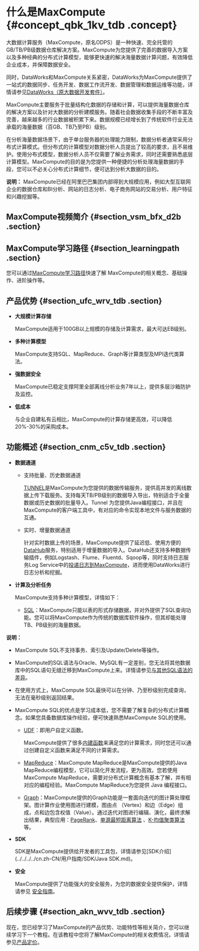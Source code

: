# 什么是MaxCompute {#concept_qbk_1kv_tdb .concept}

大数据计算服务（MaxCompute，原名ODPS）是一种快速、完全托管的GB/TB/PB级数据仓库解决方案。MaxCompute为您提供了完善的数据导入方案以及多种经典的分布式计算模型，能够更快速的解决海量数据计算问题，有效降低企业成本，并保障数据安全。

同时，DataWorks和MaxCompute关系紧密，DataWorks为MaxCompute提供了一站式的数据同步、任务开发、数据工作流开发、数据管理和数据运维等功能，详情请参见[DataWorks（原大数据开发套件）](https://help.aliyun.com/document_detail/30256.html)。

MaxCompute主要服务于批量结构化数据的存储和计算，可以提供海量数据仓库的解决方案以及针对大数据的分析建模服务。随着社会数据收集手段的不断丰富及完善，越来越多的行业数据被积累下来。数据规模已经增长到了传统软件行业无法承载的海量数据（百GB、TB乃至PB）级别。

在分析海量数据场景下，由于单台服务器的处理能力限制，数据分析者通常采用分布式计算模式。但分布式的计算模型对数据分析人员提出了较高的要求，且不易维护。使用分布式模型，数据分析人员不仅需要了解业务需求，同时还需要熟悉底层计算模型。MaxCompute的目的是为您提供一种便捷的分析处理海量数据的手段，您可以不必关心分布式计算细节，便可达到分析大数据的目的。

**说明：** MaxCompute已经在阿里巴巴集团内部得到大规模应用，例如大型互联网企业的数据仓库和BI分析、网站的日志分析、电子商务网站的交易分析、用户特征和兴趣挖掘等。

## MaxCompute视频简介 {#section_vsm_bfx_d2b .section}

    

## MaxCompute学习路径 {#section_learningpath .section}

您可以通过[MaxCompute学习路径](https://help.aliyun.com/learn/learningpath/maxcompute.html?spm=5176.7944453.751670.1.277c52dfrBdS6s)快速了解 MaxCompute的相关概念、基础操作、进阶操作等。

## 产品优势 {#section_ufc_wrv_tdb .section}

-   **大规模计算存储**

    MaxCompute适用于100GB以上规模的存储及计算需求，最大可达EB级别。

-   **多种计算模型**

    MaxCompute支持SQL、MapReduce、Graph等计算类型及MPI迭代类算法。

-   **强数据安全**

    MaxCompute已稳定支撑阿里全部离线分析业务7年以上，提供多层沙箱防护及监控。

-   **低成本**

    与企业自建私有云相比，MaxCompute的计算存储更高效，可以降低20%-30%的采购成本。


## 功能概述 {#section_cnm_c5v_tdb .section}

-   **数据通道**
    -   支持批量、历史数据通道

        [TUNNEL](../../../../cn.zh-CN/用户指南/数据上传下载/批量数据通道SDK介绍/批量数据通道概要.md)是MaxCompute为您提供的数据传输服务，提供高并发的离线数据上传下载服务。支持每天TB/PB级别的数据导入导出，特别适合于全量数据或历史数据的批量导入。Tunnel 为您提供Java编程接口，并且在MaxCompute的客户端工具中，有对应的命令实现本地文件与服务数据的互通。

    -   实时、增量数据通道

        针对实时数据上传的场景，MaxCompute提供了延迟低、使用方便的[DataHub](https://help.aliyun.com/document_detail/47439.html)服务，特别适用于增量数据的导入。DataHub还支持多种数据传输插件，例如Logstash、Flume、Fluentd、Sqoop等，同时支持日志服务Log Service中的[投递日志到MaxCompute](https://help.aliyun.com/document_detail/29001.html)，进而使用DataWorks进行日志分析和挖掘。

-   **计算及分析任务**

    MaxCompute支持多种计算模型，详情如下：

    -   [SQL](../../../../cn.zh-CN/用户指南/SQL/SQL概述.md)：MaxCompute只能以表的形式存储数据，并对外提供了SQL查询功能。您可以将MaxCompute作为传统的数据库软件操作，但其却能处理TB、PB级别的海量数据。

**说明：** 

-   MaxCompute SQL不支持事务、索引及Update/Delete等操作。
-   MaxCompute的SQL语法与Oracle、MySQL有一定差别，您无法将其他数据库中的SQL语句无缝迁移到MaxCompute上来。详情请参见[与其他SQL语法的差异](../../../../cn.zh-CN/用户指南/SQL/附录/与其他SQL语法的差异.md)。
-   在使用方式上，MaxCompute SQL最快可以在分钟、乃至秒级别完成查询，无法在毫秒级别返回结果。
-   MaxCompute SQL的优点是学习成本低，您不需要了解复杂的分布式计算概念。如果您具备数据库操作经验，便可快速熟悉MaxCompute SQL的使用。
    -   [UDF](../../../../cn.zh-CN/用户指南/SQL/UDF/UDF概述.md)：即用户自定义函数。

        MaxCompute提供了很多[内建函数](../../../../cn.zh-CN/用户指南/SQL/内建函数/日期函数.md)来满足您的计算需求，同时您还可以通过创建自定义函数来满足不同的计算需求。

    -   [MapReduce](../../../../cn.zh-CN/用户指南/MapReduce/概要/MapReduce概述.md)：MaxCompute MapReduce是MaxCompute提供的Java MapReduce编程模型，它可以简化开发流程，更为高效。您若使用MaxCompute MapReduce，需要对分布式计算概念有基本了解，并有相对应的编程经验。MaxCompute MapReduce为您提供 Java 编程接口。
    -   [Graph](../../../../cn.zh-CN/用户指南/图模型/图模型概述.md)：MaxCompute提供的Graph功能是一套面向迭代的图计算处理框架。图计算作业使用图进行建模，图由点 （Vertex）和边（Edge）组成，点和边包含权值（Value）。通过迭代对图进行编辑、演化，最终求解出结果，典型应用：[PageRank](../../../../cn.zh-CN/用户指南/图模型/示例程序/PageRank.md)、[单源最短距离算法](../../../../cn.zh-CN/用户指南/图模型/示例程序/单源最短距离.md) 、[K-均值聚类算法](../../../../cn.zh-CN/用户指南/图模型/示例程序/K-均值聚类.md) 等。
-   **SDK**

    SDK是MaxCompute提供给开发者的工具包，详情请参见[SDK介绍](../../../../cn.zh-CN/用户指南/SDK/Java SDK.md)。

-   **安全**

    MaxCompute提供了功能强大的安全服务，为您的数据安全提供保护，详情请参见 [安全指南](../../../../cn.zh-CN/用户指南/安全指南/目标用户.md)。


## 后续步骤 {#section_akn_wvv_tdb .section}

现在，您已经学习了MaxCompute的产品优势、功能特性等相关简介，您可以继续学习下一个教程。在该教程中您将了解MaxCompute的相关收费情况，详情请参见[产品定价](../../../../cn.zh-CN/产品定价/购买须知.md)。

